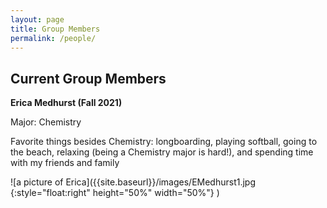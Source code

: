 ```yaml
---
layout: page
title: Group Members
permalink: /people/
---
```


## Current Group Members

**Erica Medhurst (Fall 2021)**

Major: Chemistry 

Favorite things besides Chemistry: longboarding, playing softball, going to the beach, relaxing (being a Chemistry major is hard!), and spending time with my friends and family

![a picture of Erica]({{site.baseurl}}/images/EMedhurst1.jpg {:style="float:right" height="50%" width="50%"} )
